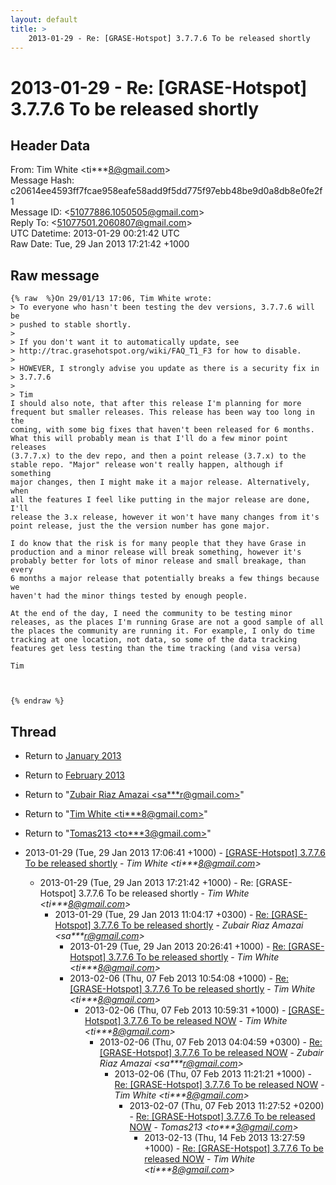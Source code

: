 ```yaml
---
layout: default
title: >
    2013-01-29 - Re: [GRASE-Hotspot] 3.7.7.6 To be released shortly
---
```


# 2013-01-29 - Re: [GRASE-Hotspot] 3.7.7.6 To be released shortly

## Header Data

From: Tim White \<ti***8@gmail.com\><br>
Message Hash: c20614ee4593ff7fcae958eafe58add9f5dd775f97ebb48be9d0a8db8e0fe2f1<br>
Message ID: \<51077886.1050505@gmail.com\><br>
Reply To: \<51077501.2060807@gmail.com\><br>
UTC Datetime: 2013-01-29 00:21:42 UTC<br>
Raw Date: Tue, 29 Jan 2013 17:21:42 +1000<br>

## Raw message

```
{% raw  %}On 29/01/13 17:06, Tim White wrote:
> To everyone who hasn't been testing the dev versions, 3.7.7.6 will be 
> pushed to stable shortly.
>
> If you don't want it to automatically update, see 
> http://trac.grasehotspot.org/wiki/FAQ_T1_F3 for how to disable.
>
> HOWEVER, I strongly advise you update as there is a security fix in 
> 3.7.7.6
>
> Tim
I should also note, that after this release I'm planning for more 
frequent but smaller releases. This release has been way too long in the 
coming, with some big fixes that haven't been released for 6 months. 
What this will probably mean is that I'll do a few minor point releases 
(3.7.7.x) to the dev repo, and then a point release (3.7.x) to the 
stable repo. "Major" release won't really happen, although if something 
major changes, then I might make it a major release. Alternatively, when 
all the features I feel like putting in the major release are done, I'll 
release the 3.x release, however it won't have many changes from it's 
point release, just the the version number has gone major.

I do know that the risk is for many people that they have Grase in 
production and a minor release will break something, however it's 
probably better for lots of minor release and small breakage, than every 
6 months a major release that potentially breaks a few things because we 
haven't had the minor things tested by enough people.

At the end of the day, I need the community to be testing minor 
releases, as the places I'm running Grase are not a good sample of all 
the places the community are running it. For example, I only do time 
tracking at one location, not data, so some of the data tracking 
features get less testing than the time tracking (and visa versa)

Tim



{% endraw %}
```

## Thread

+ Return to [January 2013](/archive/2013/01)
+ Return to [February 2013](/archive/2013/02)

+ Return to "[Zubair Riaz Amazai <sa***r<span>@</span>gmail.com>](/authors/sa___r_at_gmail_com)"
+ Return to "[Tim White <ti***8<span>@</span>gmail.com>](/authors/ti___8_at_gmail_com)"
+ Return to "[Tomas213 <to***3<span>@</span>gmail.com>](/authors/to___3_at_gmail_com)"

+ 2013-01-29 (Tue, 29 Jan 2013 17:06:41 +1000) - [[GRASE-Hotspot] 3.7.7.6 To be released shortly](/archive/2013/01/c5d6f33e27c1c3834aa4a29ed83cad0cc4f3b74762bfc32163b9ce67d276f051) - _Tim White \<ti***8@gmail.com\>_
  + 2013-01-29 (Tue, 29 Jan 2013 17:21:42 +1000) - Re: [GRASE-Hotspot] 3.7.7.6 To be released shortly - _Tim White \<ti***8@gmail.com\>_
    + 2013-01-29 (Tue, 29 Jan 2013 11:04:17 +0300) - [Re: [GRASE-Hotspot] 3.7.7.6 To be released shortly](/archive/2013/01/382fffb737673c8319fdf61335c1a04564e1fa10b72ee4322698012ee596dec2) - _Zubair Riaz Amazai \<sa***r@gmail.com\>_
      + 2013-01-29 (Tue, 29 Jan 2013 20:26:41 +1000) - [Re: [GRASE-Hotspot] 3.7.7.6 To be released shortly](/archive/2013/01/ad0094a5df2e0bb96ba31d1b41dada964dcd241d6a9f546caa3f73c331790093) - _Tim White \<ti***8@gmail.com\>_
      + 2013-02-06 (Thu, 07 Feb 2013 10:54:08 +1000) - [Re: [GRASE-Hotspot] 3.7.7.6 To be released shortly](/archive/2013/02/2acbcde7a3cb56b2fd2d7b332f66fa7880692b8e945e9f2b89b1450bc8be471f) - _Tim White \<ti***8@gmail.com\>_
        + 2013-02-06 (Thu, 07 Feb 2013 10:59:31 +1000) - [[GRASE-Hotspot] 3.7.7.6 To be released NOW](/archive/2013/02/2edba236cdd578bf300d88b9709968ca455907d4d3718840b86ded8072e322bd) - _Tim White \<ti***8@gmail.com\>_
          + 2013-02-06 (Thu, 07 Feb 2013 04:04:59 +0300) - [Re: [GRASE-Hotspot] 3.7.7.6 To be released NOW](/archive/2013/02/2d03c29e8ac5f3a79525e49326cef35895cc5e2149de72a4417d180aee1abe19) - _Zubair Riaz Amazai \<sa***r@gmail.com\>_
            + 2013-02-06 (Thu, 07 Feb 2013 11:21:21 +1000) - [Re: [GRASE-Hotspot] 3.7.7.6 To be released NOW](/archive/2013/02/cb2e7c201fe1819488464c6cf4ca35349db54eecb523835dceb762160fac10b1) - _Tim White \<ti***8@gmail.com\>_
              + 2013-02-07 (Thu, 07 Feb 2013 11:27:52 +0200) - [Re: [GRASE-Hotspot] 3.7.7.6 To be released NOW](/archive/2013/02/f51cd13bf6a32b90c60922c69c47769df6524b8283ba793a9c923f367d2698bf) - _Tomas213 \<to***3@gmail.com\>_
                + 2013-02-13 (Thu, 14 Feb 2013 13:27:59 +1000) - [Re: [GRASE-Hotspot] 3.7.7.6 To be released NOW](/archive/2013/02/00f29e081f974531219df488e4081f5490bccefa6a02e412fa44a66768ace007) - _Tim White \<ti***8@gmail.com\>_

